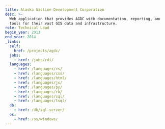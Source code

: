 ```yaml
---
title: Alaska Gasline Development Corporation
desc: >-
  Web application that provides AGDC with documentation, reporting, and querying
  tools for their vast GIS data and infrastructure.
role: Technical Lead
begin_year: 2013
end_year: 2014
_links:
  self:
    href: /projects/agdc/
  jobs:
    - href: /jobs/rdi/
  languages:
    - href: /languages/cs/
    - href: /languages/css/
    - href: /languages/html/
    - href: /languages/js/
    - href: /languages/py/
    - href: /languages/rb/
    - href: /languages/sql/
    - href: /languages/tsql/
  db:
    - href: /db/sql-server/
  os:
    - href: /os/windows/
---
```

